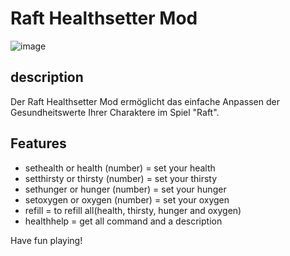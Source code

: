 # Raft Healthsetter Mod
![image](banner.jpg)


## description

Der Raft Healthsetter Mod ermöglicht das einfache Anpassen der Gesundheitswerte Ihrer Charaktere im Spiel "Raft".

## Features

- sethealth or health (number)    = set your health
- setthirsty or thirsty (number)  = set your thirsty
- sethunger or hunger (number)    = set your hunger
- setoxygen or oxygen (number)    = set your oxygen
- refill                          = to refill all(health, thirsty, hunger and oxygen)
- healthhelp                      = get all command and a description

Have fun playing!
